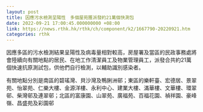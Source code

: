 ```yaml
---
layout: post
title: 因應污水檢測呈陽性　多個屋苑獲派發約21萬個快測包
date: 2022-09-21 17:00:45.000000000 +08:00
link: https://news.rthk.hk/rthk/ch/component/k2/1667790-20220921.htm
categories: rthk
---
```


因應多區的污水檢測結果呈陽性及病毒量相對較高，房屋署及當區的民政事務處將會陸續向有關地點的居民、在地工作清潔員工及物業管理員工，派發合共約21萬個快速抗原測試包，供他們自行檢測，以輔助識別感染者。

有關地點分別是南區的碧瑤灣、貝沙灣及鴨脷洲邨；東區的樂軒臺、宏德居、景翠苑、怡翠苑、仁樂大樓、金源洋樓、永利中心、建業大樓、滿華樓、文華樓、環翠邨、柴灣邨及連翠邨；北區的富康園、山翠苑、廣福苑、百福花園、禎祥園、豪峰嶺、昌盛苑及彩園邨
